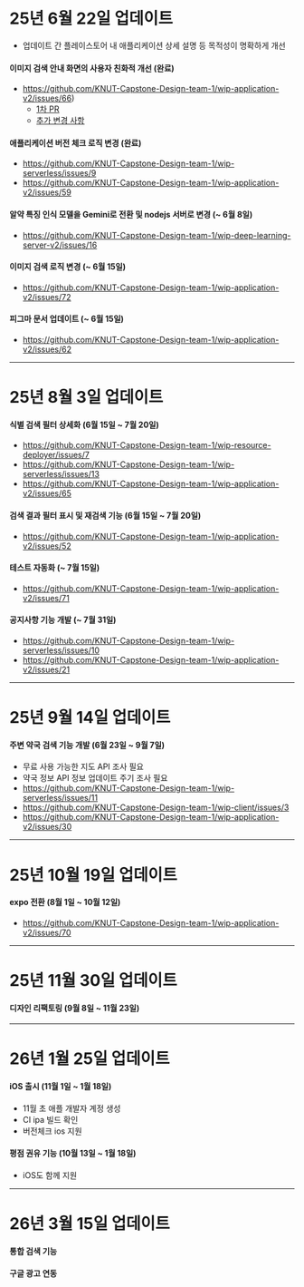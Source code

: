 # 25년 6월 22일 업데이트
- 업데이트 간 플레이스토어 내 애플리케이션 상세 설명 등 목적성이 명확하게 개선

#### 이미지 검색 안내 화면의 사용자 친화적 개선 (완료)
- https://github.com/KNUT-Capstone-Design-team-1/wip-application-v2/issues/66)
  - [1차 PR](https://github.com/KNUT-Capstone-Design-team-1/wip-application-v2/pull/73)
  - [추가 변경 사항](https://github.com/KNUT-Capstone-Design-team-1/wip-application-v2/issues/66#issuecomment-2897718795)

#### 애플리케이션 버전 체크 로직 변경 (완료)
- https://github.com/KNUT-Capstone-Design-team-1/wip-serverless/issues/9
- https://github.com/KNUT-Capstone-Design-team-1/wip-application-v2/issues/59

#### 알약 특징 인식 모델을 Gemini로 전환 및 nodejs 서버로 변경 (~ 6월 8일)
- https://github.com/KNUT-Capstone-Design-team-1/wip-deep-learning-server-v2/issues/16

#### 이미지 검색 로직 변경 (~ 6월 15일)
- https://github.com/KNUT-Capstone-Design-team-1/wip-application-v2/issues/72

#### 피그마 문서 업데이트 (~ 6월 15일)
- https://github.com/KNUT-Capstone-Design-team-1/wip-application-v2/issues/62

---
 
# 25년 8월 3일 업데이트

#### 식별 검색 필터 상세화 (6월 15일 ~ 7월 20일)
- https://github.com/KNUT-Capstone-Design-team-1/wip-resource-deployer/issues/7
- https://github.com/KNUT-Capstone-Design-team-1/wip-serverless/issues/13
- https://github.com/KNUT-Capstone-Design-team-1/wip-application-v2/issues/65

#### 검색 결과 필터 표시 및 재검색 기능 (6월 15일 ~ 7월 20일)
- https://github.com/KNUT-Capstone-Design-team-1/wip-application-v2/issues/52

#### 테스트 자동화 (~ 7월 15일)
- https://github.com/KNUT-Capstone-Design-team-1/wip-application-v2/issues/71

#### 공지사항 기능 개발 (~ 7월 31일)
- https://github.com/KNUT-Capstone-Design-team-1/wip-serverless/issues/10
- https://github.com/KNUT-Capstone-Design-team-1/wip-application-v2/issues/21

---

# 25년 9월 14일 업데이트

#### 주변 약국 검색 기능 개발 (6월 23일 ~ 9월 7일)
- 무료 사용 가능한 지도 API 조사 필요
- 약국 정보 API 정보 업데이트 주기 조사 필요
- https://github.com/KNUT-Capstone-Design-team-1/wip-serverless/issues/11
- https://github.com/KNUT-Capstone-Design-team-1/wip-client/issues/3
- https://github.com/KNUT-Capstone-Design-team-1/wip-application-v2/issues/30

---

# 25년 10월 19일 업데이트

#### expo 전환 (8월 1일 ~ 10월 12일)
- https://github.com/KNUT-Capstone-Design-team-1/wip-application-v2/issues/70

---

# 25년 11월 30일 업데이트

#### 디자인 리팩토링 (9월 8일 ~ 11월 23일)


---

# 26년 1월 25일 업데이트

#### iOS 출시 (11월 1일 ~ 1월 18일)
- 11월 초 애플 개발자 계정 생성
- CI ipa 빌드 확인
- 버전체크 ios 지원

#### 평점 권유 기능 (10월 13일 ~ 1월 18일)
- iOS도 함께 지원

---

# 26년 3월 15일 업데이트

#### 통합 검색 기능

#### 구글 광고 연동
